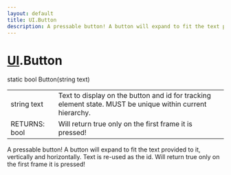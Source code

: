 ```yaml
---
layout: default
title: UI.Button
description: A pressable button! A button will expand to fit the text provided to it, vertically and horizontally. Text is re-used as the id. Will return true only on the first frame it is pressed!
---
```

# [UI]({{site.url}}/Pages/Reference/UI.html).Button

<div class='signature' markdown='1'>
static bool Button(string text)
</div>

|  |  |
|--|--|
|string text|Text to display on the button and id for             tracking element state. MUST be unique within current hierarchy.|
|RETURNS: bool|Will return true only on the first frame it is pressed!|

A pressable button! A button will expand to fit the text
provided to it, vertically and horizontally. Text is re-used as the
id. Will return true only on the first frame it is pressed!



